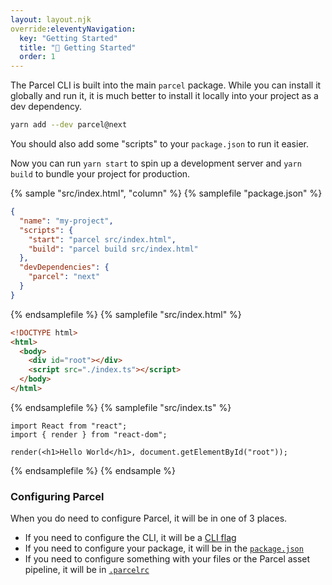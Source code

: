 ```yaml
---
layout: layout.njk
override:eleventyNavigation:
  key: "Getting Started"
  title: "🚀 Getting Started"
  order: 1
---
```


The Parcel CLI is built into the main `parcel` package. While you can install
it globally and run it, it is much better to install it locally into your
project as a dev dependency.

```bash
yarn add --dev parcel@next
```

You should also add some "scripts" to your `package.json` to run it easier.

Now you can run `yarn start` to spin up a development server and `yarn build` to bundle your project for production.

{% sample "src/index.html", "column" %}
{% samplefile "package.json" %}

```json
{
  "name": "my-project",
  "scripts": {
    "start": "parcel src/index.html",
    "build": "parcel build src/index.html"
  },
  "devDependencies": {
    "parcel": "next"
  }
}
```

{% endsamplefile %}
{% samplefile "src/index.html" %}

```html
<!DOCTYPE html>
<html>
  <body>
    <div id="root"></div>
    <script src="./index.ts"></script>
  </body>
</html>
```

{% endsamplefile %}
{% samplefile "src/index.ts" %}

```tsx
import React from "react";
import { render } from "react-dom";

render(<h1>Hello World</h1>, document.getElementById("root"));
```

{% endsamplefile %}
{% endsample %}

### Configuring Parcel

When you do need to configure Parcel, it will be in one of 3 places.

- If you need to configure the CLI, it will be a [CLI flag](cli/)
- If you need to configure your package, it will be in the [`package.json`](configuraiton/)
- If you need to configure something with your files or the Parcel asset
  pipeline, it will be in [`.parcelrc`](plugin-config/)
